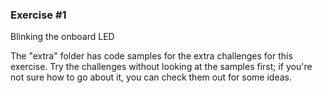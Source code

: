 ### Exercise #1


Blinking the onboard LED

The "extra" folder has code samples for the extra challenges for this exercise. Try the challenges without looking at the samples first; if you're not sure how to go about it, you can check them out for some ideas.
